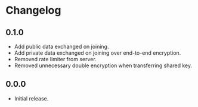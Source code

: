 # Changelog

## 0.1.0

- Add public data exchanged on joining.
- Add private data exchanged on joining over end-to-end encryption.
- Removed rate limiter from server.
- Removed unnecessary double encryption when transferring shared key.

## 0.0.0

- Initial release.
